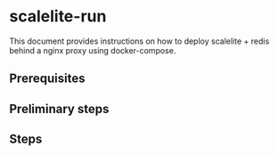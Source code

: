 # scalelite-run

This document provides instructions on how to deploy scalelite + redis behind a nginx proxy
using docker-compose.


## Prerequisites


## Preliminary steps


## Steps
